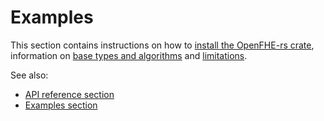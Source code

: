 # Examples

This section contains instructions on how to [install the OpenFHE-rs crate](installation.md), information on [base types and algorithms](base-types-and-algorithms.md) and [limitations](limitations.md).

See also:
* [API reference section](../api-reference/)
* [Examples section](../examples/examples.md)
